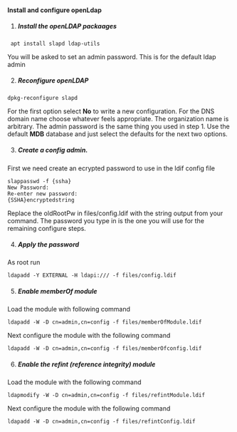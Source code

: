 #### Install and configure openLdap

1) ##### Install the openLDAP packaages
```
 apt install slapd ldap-utils
```
You will be asked to set an admin password.  This is for the default ldap admin


2) ##### Reconfigure openLDAP
```
dpkg-reconfigure slapd
```
For the first option select **No** to write a new configuration.  For the DNS domain name choose whatever feels appropriate.  The organization name is arbitrary.  The admin password is the same thing you used in step 1.  Use the default **MDB** database and just select the defaults for the next two options.

3) ##### Create a config admin.

First we need create an ecrypted password to use in the ldif config file
```
slappasswd -f {ssha}
New Password:
Re-enter new password:
{SSHA}encryptedstring
```
Replace the oldRootPw in files/config.ldif with the string output from your command.  The password you type in is the one you will use for the remaining configure steps.

4) ##### Apply the password
As root run
```
ldapadd -Y EXTERNAL -H ldapi:/// -f files/config.ldif
```

5) ##### Enable memberOf module
Load the module with following command
```
ldapadd -W -D cn=admin,cn=config -f files/memberOfModule.ldif
```
Next configure the module with the following command
```
ldapadd -W -D cn=admin,cn=config -f files/memberOfconfig.ldif
```

6) ##### Enable the refint (reference integrity) module
Load the module with the following command
```
ldapmodify -W -D cn=admin,cn=config -f files/refintModule.ldif
```
Next configure the module with the following command
```
ldapadd -W -D cn=admin,cn=config -f files/refintConfig.ldif
```